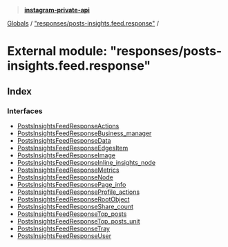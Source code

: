 > **[instagram-private-api](../README.md)**

[Globals](../README.md) / ["responses/posts-insights.feed.response"](_responses_posts_insights_feed_response_.md) /

# External module: "responses/posts-insights.feed.response"

## Index

### Interfaces

* [PostsInsightsFeedResponseActions](../interfaces/_responses_posts_insights_feed_response_.postsinsightsfeedresponseactions.md)
* [PostsInsightsFeedResponseBusiness_manager](../interfaces/_responses_posts_insights_feed_response_.postsinsightsfeedresponsebusiness_manager.md)
* [PostsInsightsFeedResponseData](../interfaces/_responses_posts_insights_feed_response_.postsinsightsfeedresponsedata.md)
* [PostsInsightsFeedResponseEdgesItem](../interfaces/_responses_posts_insights_feed_response_.postsinsightsfeedresponseedgesitem.md)
* [PostsInsightsFeedResponseImage](../interfaces/_responses_posts_insights_feed_response_.postsinsightsfeedresponseimage.md)
* [PostsInsightsFeedResponseInline_insights_node](../interfaces/_responses_posts_insights_feed_response_.postsinsightsfeedresponseinline_insights_node.md)
* [PostsInsightsFeedResponseMetrics](../interfaces/_responses_posts_insights_feed_response_.postsinsightsfeedresponsemetrics.md)
* [PostsInsightsFeedResponseNode](../interfaces/_responses_posts_insights_feed_response_.postsinsightsfeedresponsenode.md)
* [PostsInsightsFeedResponsePage_info](../interfaces/_responses_posts_insights_feed_response_.postsinsightsfeedresponsepage_info.md)
* [PostsInsightsFeedResponseProfile_actions](../interfaces/_responses_posts_insights_feed_response_.postsinsightsfeedresponseprofile_actions.md)
* [PostsInsightsFeedResponseRootObject](../interfaces/_responses_posts_insights_feed_response_.postsinsightsfeedresponserootobject.md)
* [PostsInsightsFeedResponseShare_count](../interfaces/_responses_posts_insights_feed_response_.postsinsightsfeedresponseshare_count.md)
* [PostsInsightsFeedResponseTop_posts](../interfaces/_responses_posts_insights_feed_response_.postsinsightsfeedresponsetop_posts.md)
* [PostsInsightsFeedResponseTop_posts_unit](../interfaces/_responses_posts_insights_feed_response_.postsinsightsfeedresponsetop_posts_unit.md)
* [PostsInsightsFeedResponseTray](../interfaces/_responses_posts_insights_feed_response_.postsinsightsfeedresponsetray.md)
* [PostsInsightsFeedResponseUser](../interfaces/_responses_posts_insights_feed_response_.postsinsightsfeedresponseuser.md)